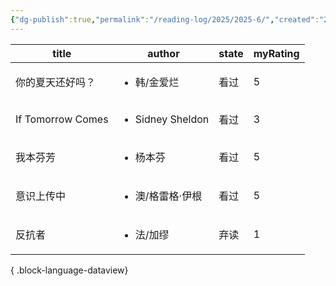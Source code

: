 ```yaml
---
{"dg-publish":true,"permalink":"/reading-log/2025/2025-6/","created":"2025-06-07T10:23:40.480+08:00"}
---
```



| title             | author                           | state | myRating |
| ----------------- | -------------------------------- | ----- | -------- |
| 你的夏天还好吗？          | <ul><li>韩/金爱烂</li></ul>          | 看过    | 5        |
| If Tomorrow Comes | <ul><li>Sidney Sheldon</li></ul> | 看过    | 3        |
| 我本芬芳              | <ul><li>杨本芬</li></ul>            | 看过    | 5        |
| 意识上传中             | <ul><li>澳/格雷格·伊根</li></ul>       | 看过    | 5        |
| 反抗者               | <ul><li>法/加缪</li></ul>           | 弃读    | 1        |

{ .block-language-dataview}